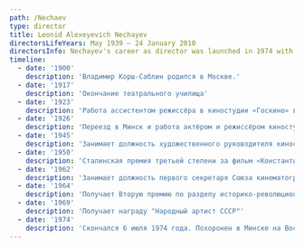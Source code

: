 ```yaml
---
path: /Nechaev
type: director
title: Leonid Alexeyevich Nechayev
directorsLifeYears: May 1939 – 24 January 2010
directorsInfo: Nechayev's career as director was launched in 1974 with a film called The Adventure in a Town That Doesn't Exist. He was also the creator of the popular musical fairy tales About The Little Red Riding Hood and The Adventures of Buratino. He was a prolific director at the studio Belarusfilm, where he worked for 17 years and shot 10 films. The Minsk Museum of Cinema has a hall exclusively dedicated to his creative legacy.
timeline: 
  - date: '1900'
    description: 'Владимир Корш-Саблин родился в Москве.' 
  - date: '1917'
    description: 'Окончание театрального училища'
  - date: '1923'
    description: 'Работа ассистентом режиссёра в киностудии «Госкино» в Москве'
  - date: '1926'
    description: 'Переезд в Минск и работа актёром и режиссёром киностудии «Советская Беларусь» (позже «Беларусьфильм»)'
  - date: '1945'
    description: 'Занимает должность художественного руководителя киностудии "Беларусьфильм"'
  - date: '1950'
    description: 'Сталинская премия третьей степени за фильм «Константин Заслонов»'
  - date: '1962'
    description: 'Занимает должность первого секретаря Союза кинематографистов Белоруссии.'
  - date: '1964'
    description: 'Получает Вторую премию по разделу историко-революционных фильмов I-го Всесоюзного кинофестиваля за фильм  «Москва — Генуя»'
  - date: '1969'
    description: 'Получает награду "Народный артист СССР"'
  - date: '1974'
    description: 'Cкончался 6 июля 1974 года. Похоронен в Минске на Восточном кладбище'
---
```


